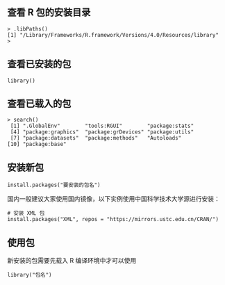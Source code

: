 ## 查看 R 包的安装目录

```
> .libPaths()
[1] "/Library/Frameworks/R.framework/Versions/4.0/Resources/library"
>
```

## 查看已安装的包
```
library()
```

## 查看已载入的包

```
> search()
 [1] ".GlobalEnv"        "tools:RGUI"        "package:stats"    
 [4] "package:graphics"  "package:grDevices" "package:utils"    
 [7] "package:datasets"  "package:methods"   "Autoloads"        
[10] "package:base" 
```

## 安装新包

```
install.packages("要安装的包名")
```
国内一般建议大家使用国内镜像，以下实例使用中国科学技术大学源进行安装：
```
# 安装 XML 包
install.packages("XML", repos = "https://mirrors.ustc.edu.cn/CRAN/")
```

## 使用包
新安装的包需要先载入 R 编译环境中才可以使用
```
library("包名")
```
